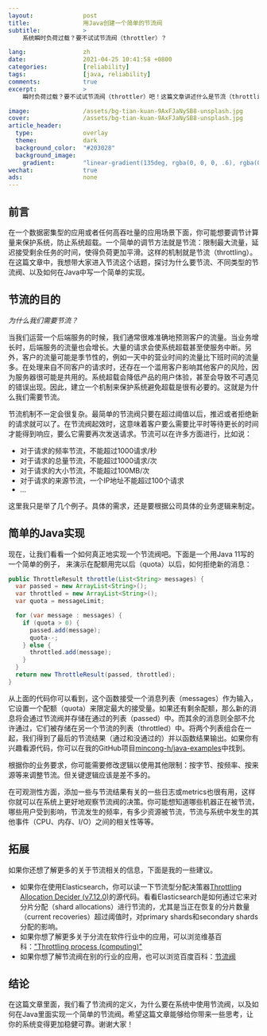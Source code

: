 ```yaml
---
layout:              post
title:               用Java创建一个简单的节流阀
subtitle:            >
    系统瞬时负荷过载？要不试试节流阀（throttler）？

lang:                zh
date:                2021-04-25 10:41:58 +0800
categories:          [reliability]
tags:                [java, reliability]
comments:            true
excerpt:             >
    瞬时负荷过载？要不试试节流阀（throttler）吧！这篇文章讲述什么是节流（throttling）以及如何用Java创建一个简单的节流阀。

image:               /assets/bg-tian-kuan-9AxFJaNySB8-unsplash.jpg
cover:               /assets/bg-tian-kuan-9AxFJaNySB8-unsplash.jpg
article_header:
  type:              overlay
  theme:             dark
  background_color:  "#203028"
  background_image:
    gradient:        "linear-gradient(135deg, rgba(0, 0, 0, .6), rgba(0, 0, 0, .4))"
wechat:              true
ads:                 none
---
```


## 前言

在一个数据密集型的应用或者任何高吞吐量的应用场景下面，你可能想要调节计算量来保护系统，防止系统超载。一个简单的调节方法就是节流：限制最大流量，延迟接受剩余任务的时间，使得负荷更加平滑。这样的机制就是节流（throttling）。在这篇文章中，我想带大家进入节流这个话题，探讨为什么要节流、不同类型的节流阀、以及如何在Java中写一个简单的实现。

## 节流的目的

_为什么我们需要节流？_

当我们运营一个后端服务的时候，我们通常很难准确地预测客户的流量。当业务增长时，后端服务的流量也会增长。大量的请求会使系统超载甚至使服务中断。另外，客户的流量可能是季节性的，例如一天中的营业时间的流量比下班时间的流量多。在处理来自不同客户的请求时，还存在一个滥用客户影响其他客户的风险，因为服务器很可能是共用的。系统超载会降低产品的用户体验，甚至会导致不可遇见的错误出现。因此，建立一个机制来保护系统避免超载是很有必要的。这就是为什么我们需要节流。

节流机制不一定会很复杂。最简单的节流阀只要在超过阈值以后，推迟或者拒绝新的请求就可以了。在节流阀起效时，这意味着客户要么需要比平时等待更长的时间才能得到响应，要么它需要再次发送请求。节流可以在许多方面进行，比如说：

* 对于请求的频率节流，不能超过1000请求/秒
* 对于请求的总量节流，不能超过1000请求/次
* 对于请求的大小节流，不能超过100MB/次
* 对于请求的来源节流，一个IP地址不能超过100个请求
* ...

这里我只是举了几个例子。具体的需求，还是要根据公司具体的业务逻辑来制定。

## 简单的Java实现

现在，让我们看看一个如何真正地实现一个节流阀吧。下面是一个用Java 11写的一个简单的例子， 来演示在配额用完以后（quota）以后，如何拒绝新的消息：

```java
public ThrottleResult throttle(List<String> messages) {
  var passed = new ArrayList<String>();
  var throttled = new ArrayList<String>();
  var quota = messageLimit;

  for (var message : messages) {
    if (quota > 0) {
      passed.add(message);
      quota--;
    } else {
      throttled.add(message);
    }
  }
  return new ThrottleResult(passed, throttled);
}
```

从上面的代码你可以看到，这个函数接受一个消息列表（messages）作为输入，它设置一个配额（quota）来限定最大的接受量。如果还有剩余配额，那么新的消息将会通过节流阀并存储在通过的列表（passed）中。而其余的消息则全部不允许通过，它们被存储在另一个节流的列表（throttled）中。将两个列表组合在一起，我们得到了最后的节流结果（通过和没通过的）并以函数结果输出。如果你有兴趣看源代码，你可以在我的GitHub项目[mincong-h/java-examples](https://github.com/mincong-h/java-examples/blob/blog/throttler/reliability/src/main/java/io/mincong/reliability/Throttler.java)中找到。

根据你的业务要求，你可能需要修改逻辑以使用其他限制：按字节、按频率、按来源等来调整节流。但关键逻辑应该是差不多的。

在可观测性方面，添加一些与节流结果有关的一些日志或metrics也很有用，这样你就可以在系统上更好地观察节流阀的决策。你可能想知道哪些机器正在被节流，哪些用户受到影响，节流发生的频率，有多少资源被节流，节流与系统中发生的其他事件（CPU、内存、I/O）之间的相关性等等。

## 拓展

如果你还想了解更多的关于节流相关的信息，下面是我的一些建议。

* 如果你在使用Elasticsearch，你可以读一下节流型分配决策器[Throttling Allocation Decider (v7.12.0)](https://github.com/elastic/elasticsearch/blob/v7.12.0/server/src/main/java/org/elasticsearch/cluster/routing/allocation/decider/ThrottlingAllocationDecider.java)的源代码。看看Elasticsearch是如何通过它来对分片分配（shard allocations）进行节流的，尤其是当正在恢复的分片数量（current recoveries）超过阈值时，对primary shards和secondary shards分配的影响。
* 如果你想了解更多关于分流在软件行业中的应用，可以浏览维基百科：["Throttling process (computing)"](https://en.wikipedia.org/wiki/Throttling_process_%28computing%29)
* 如果你想了解节流阀在别的行业的应用，也可以浏览百度百科：[节流阀](https://baike.baidu.com/item/%E8%8A%82%E6%B5%81%E9%98%80)

## 结论

在这篇文章里面，我们看了节流阀的定义，为什么要在系统中使用节流阀，以及如何在Java里面实现一个简单的节流阀。希望这篇文章能够给你带来一些思考，让你的系统变得更加稳健可靠。谢谢大家！
